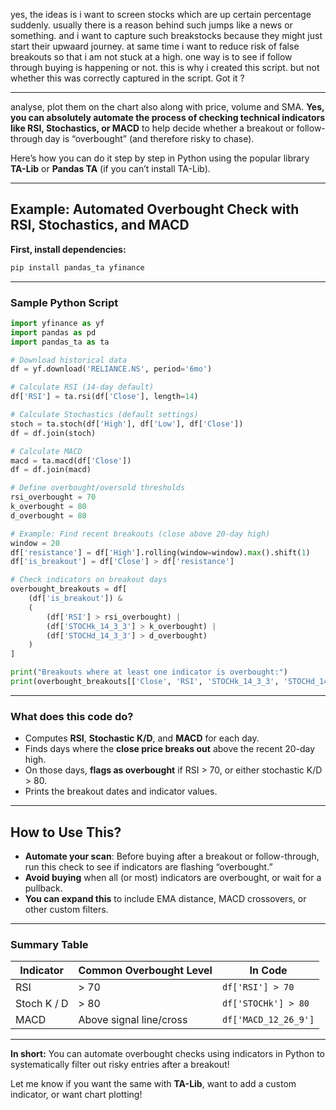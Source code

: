 yes, the ideas is i want to screen stocks which are up certain percentage suddenly. usually there is a reason behind such jumps like a news or something. and i want to capture such breakstocks because they might just start their upwaard journey. at same time i want to reduce risk of false breakouts so that i am not stuck at a high. one way is to see if follow through buying is happening or not. this is why i created this script. but not whether this was correctly captured in the script. Got it ?


----

analyse, plot them on the chart also along with price, volume and SMA. **Yes, you can absolutely automate the process of checking technical indicators like RSI, Stochastics, or MACD** to help decide whether a breakout or follow-through day is “overbought” (and therefore risky to chase).

Here’s how you can do it step by step in Python using the popular library **TA-Lib** or **Pandas TA** (if you can’t install TA-Lib).

---

## **Example: Automated Overbought Check with RSI, Stochastics, and MACD**

**First, install dependencies:**

```bash
pip install pandas_ta yfinance
```

---

### **Sample Python Script**

```python
import yfinance as yf
import pandas as pd
import pandas_ta as ta

# Download historical data
df = yf.download('RELIANCE.NS', period='6mo')

# Calculate RSI (14-day default)
df['RSI'] = ta.rsi(df['Close'], length=14)

# Calculate Stochastics (default settings)
stoch = ta.stoch(df['High'], df['Low'], df['Close'])
df = df.join(stoch)

# Calculate MACD
macd = ta.macd(df['Close'])
df = df.join(macd)

# Define overbought/oversold thresholds
rsi_overbought = 70
k_overbought = 80
d_overbought = 80

# Example: Find recent breakouts (close above 20-day high)
window = 20
df['resistance'] = df['High'].rolling(window=window).max().shift(1)
df['is_breakout'] = df['Close'] > df['resistance']

# Check indicators on breakout days
overbought_breakouts = df[
    (df['is_breakout']) &
    (
        (df['RSI'] > rsi_overbought) |
        (df['STOCHk_14_3_3'] > k_overbought) |
        (df['STOCHd_14_3_3'] > d_overbought)
    )
]

print("Breakouts where at least one indicator is overbought:")
print(overbought_breakouts[['Close', 'RSI', 'STOCHk_14_3_3', 'STOCHd_14_3_3', 'MACD_12_26_9', 'resistance']])
```

---

### **What does this code do?**

* Computes **RSI**, **Stochastic K/D**, and **MACD** for each day.
* Finds days where the **close price breaks out** above the recent 20-day high.
* On those days, **flags as overbought** if RSI > 70, or either stochastic K/D > 80.
* Prints the breakout dates and indicator values.

---

## **How to Use This?**

* **Automate your scan**: Before buying after a breakout or follow-through, run this check to see if indicators are flashing “overbought.”
* **Avoid buying** when all (or most) indicators are overbought, or wait for a pullback.
* **You can expand this** to include EMA distance, MACD crossovers, or other custom filters.

---

### **Summary Table**

| Indicator   | Common Overbought Level | In Code              |
| ----------- | ----------------------- | -------------------- |
| RSI         | > 70                    | `df['RSI'] > 70`     |
| Stoch K / D | > 80                    | `df['STOCHk'] > 80`  |
| MACD        | Above signal line/cross | `df['MACD_12_26_9']` |

---

**In short:**
You can automate overbought checks using indicators in Python to systematically filter out risky entries after a breakout!

Let me know if you want the same with **TA-Lib**, want to add a custom indicator, or want chart plotting!

